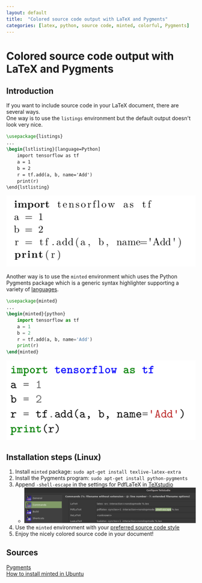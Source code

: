 ```yaml
---
layout: default
title:  "Colored source code output with LaTeX and Pygments"
categories: [latex, python, source code, minted, colorful, Pygments]
---
```


# Colored source code output with LaTeX and Pygments
## Introduction
If you want to include source code in your LaTeX document, there are several ways.  
One way is to use the `listings` environment but the default output doesn't look very nice.

```LaTeX
\usepackage{listings}
...
\begin{lstlisting}[language=Python]
	import tensorflow as tf
	a = 1
	b = 2
	r = tf.add(a, b, name='Add')
	print(r)
\end{lstlisting}
```

![LaTeX listings output](/images/listing_output.png)

Another way is to use the `minted` environment which uses the Python Pygments package which is a generic syntax highlighter supporting a variety of [languages](https://pygments.org/languages/).

```LaTeX
\usepackage{minted}
...
\begin{minted}{python}
	import tensorflow as tf
	a = 1
	b = 2
	r = tf.add(a, b, name='Add')
	print(r)
\end{minted}
```

![LaTeX minted output](/images/minted_output.png)

## Installation steps (Linux)
1. Install `minted` package: `sudo apt-get install texlive-latex-extra`
2. Install the Pygments program: `sudo apt-get install python-pygments`
3. Append `-shell-escape` in the settings for PdfLaTeX in [TeXstudio](https://github.com/texstudio-org/texstudio)
	* ![TeXstudio PdfLaTeX settings](/images/TeXstudio_settings.png)
4. Use the `minted` environment with your [preferred source code style](https://www.overleaf.com/learn/latex/Code_Highlighting_with_minted#Reference_guide)
4. Enjoy the nicely colored source code in your document!

## Sources
[Pygments](https://pygments.org/)  
[How to install minted in Ubuntu](https://tex.stackexchange.com/a/40101)
